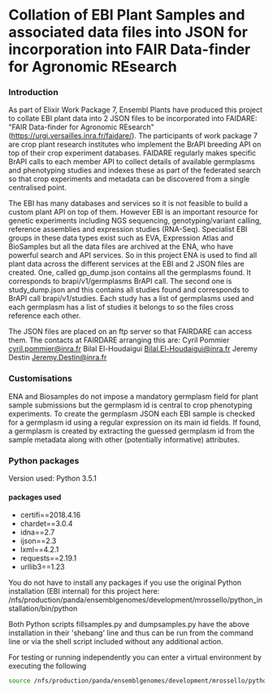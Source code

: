 # Collation of EBI Plant Samples and associated data files into JSON for incorporation into FAIR Data-finder for Agronomic REsearch

### Introduction

As part of Elixir Work Package 7, Ensembl Plants have produced this project to collate EBI plant data into 2 JSON files to be incorporated into FAIDARE: "FAIR Data-finder for Agronomic REsearch" (https://urgi.versailles.inra.fr/faidare/). The participants of work package 7 are crop plant research institutes who implement the BrAPI breeding API on top of their crop experiment databases. FAIDARE regularly makes specific BrAPI calls to each member API to collect details of available germplasms and phenotyping studies and indexes these as part of the federated search so that crop experiments and metadata can be discovered from a single centralised point.

The EBI has many databases and services so it is not feasible to build a custom plant API on top of them. However EBI is an important resource for genetic experiments including NGS sequencing, genotyping/variant calling, reference assemblies and expression studies (RNA-Seq). Specialist EBI groups in these data types exist such as EVA, Expression Atlas and BioSamples but all the data files are archived at the ENA, who have powerful search and API services. So in this project ENA is used to find all plant data across the different services at the EBI and 2 JSON files are created. One, called gp_dump.json contains all the germplasms found. It corresponds to brapi/v1/germplasms BrAPI call. The second one is study_dump.json and this contains all studies found and corresponds to BrAPI call brapi/v1/studies. Each study has a list of germplasms used and each germplasm has a list of studies it belongs to so the files cross reference each other. 

The JSON files are placed on an ftp server so that FAIRDARE can access them. The contacts at FAIRDARE arranging this are:
Cyril Pommier <cyril.pommier@inra.fr>
Bilal El-Houdaigui <Bilal.El-Houdaigui@inra.fr>
Jeremy Destin <Jeremy.Destin@inra.fr>

### Customisations

ENA and Biosamples do not impose a mandatory germplasm field for plant sample submissions but the germplasm id is central to crop phenotyping experiments. To create the germplasm JSON each EBI sample is checked for a germplasm id using a regular expression on its main id fields. If found, a germplasm is created by extracting the guessed germplasm id from the sample metadata along with other (potentially informative) attributes. 

### Python packages
Version used: Python 3.5.1

#### packages used
* certifi==2018.4.16
* chardet==3.0.4
* idna==2.7
* ijson==2.3
* lxml==4.2.1
* requests==2.19.1
* urllib3==1.23

You do not have to install any packages if you use the original Python installation (EBI internal) for this project here:
/nfs/production/panda/ensemblgenomes/development/mrossello/python_installation/bin/python

Both Python scripts fillsamples.py and dumpsamples.py have the above installation in their 'shebang' line and thus can be run from the command line or via the shell script included without any additional action. 

For testing or running independently you can enter a virtual environment by executing the following
```bash
source /nfs/production/panda/ensemblgenomes/development/mrossello/python_installation/bin/activate
```


